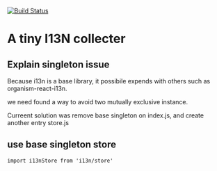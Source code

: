 [![Build Status](https://travis-ci.org/react-atomic/i13n.svg?branch=master)](https://travis-ci.org/react-atomic/i13n) 

A tiny I13N collecter
======

## Explain singleton issue
Because i13n is a base library, it possibile expends with others such as organism-react-i13n.

we need found a way to avoid two mutually exclusive instance.

Curreent solution was remove base singleton on index.js, and create another entry store.js

## use base singleton store
```
import i13nStore from 'i13n/store'
```

